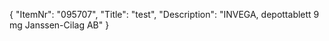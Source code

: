 {
  "ItemNr": "095707",
  "Title": "test",
  "Description": "INVEGA, depottablett 9 mg Janssen-Cilag AB"
}